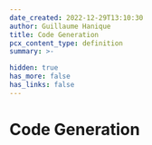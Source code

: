 ```yaml
---
date_created: 2022-12-29T13:10:30
author: Guillaume Hanique
title: Code Generation
pcx_content_type: definition
summary: >-

hidden: true
has_more: false
has_links: false
---
```


# Code Generation

